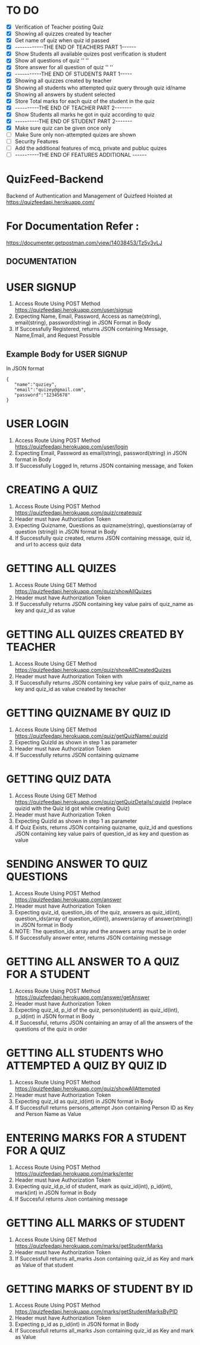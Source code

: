 # TO DO
- [X]   Verification of Teacher posting Quiz
- [X]   Showing all quizzes created by teacher  
- [X]   Get name of quiz when quiz id passed 
- [X]   ------------THE END OF TEACHERS PART 1------
- [X]   Show Students all available quizes post verification is student
- [X]   Show all questions of quiz '' ''
- [X]   Store answer for all question of quiz '' ''
- [X]   -----------THE END OF STUDENTS PART 1-----
- [X]   Showing all quizzes created by teacher
- [X]   Showing all students who attempted quiz query through quiz id/name
- [X]   Showing all answers by student selected
- [X]   Store Total marks for each quiz of the student in the quiz
- [X]   ----------THE END OF TEACHER PART 2-------
- [X]   Show Students all marks he got in quiz according to quiz
- [X]   ----------THE END OF STUDENT PART 2-------
- [X]   Make sure quiz can be given once only
- [ ]   Make Sure only non-attempted quizes are shown
- [ ]   Security Features
- [ ]   Add the additional features of mcq, private and publuc  quizes
- [ ]   ----------THE END OF FEATURES ADDITIONAL ------

# QuizFeed-Backend
Backend of Authentication and Management of Quizfeed
Hoisted at https://quizfeedapi.herokuapp.com/

# For Documentation Refer : 
https://documenter.getpostman.com/view/14038453/Tz5v3vLJ

## DOCUMENTATION

# USER SIGNUP
1. Access Route Using POST Method https://quizfeedapi.herokuapp.com/user/signup 
2. Expecting Name, Email, Password, Access as name(string), email(string), password(string) in JSON Format in Body
4. If Successfully Registered, returns JSON containing Message, Name,Email, and Request Possible

## Example Body for USER SIGNUP
In JSON format
```
{
   "name":"quziey",
   "email":"quizey@gmail.com",
   "password":"12345678"
}
```

# USER LOGIN
1. Access Route Using POST Method https://quizfeedapi.herokuapp.com/user/login
2. Expecting Email, Password as email(string), password(string) in JSON format in Body
3. If Successfully Logged In, returns JSON containing message, and Token

# CREATING A QUIZ
1. Access Route Using POST Method https://quizfeedapi.herokuapp.com/quiz/createquiz
2. Header must have Authorization Token
3. Expecting Quizname, Questions as quizname(string), questions(array of question (string)) in JSON format in Body
4. If Successfully quiz created, returns JSON containing message, quiz id, and url to access quiz data

# GETTING ALL QUIZES
1. Access Route Using GET Method https://quizfeedapi.herokuapp.com/quiz/showAllQuizes
2. Header must have Authorization Token
3. If Successfully returns JSON containing key value pairs of quiz_name as key and quiz_id as value

# GETTING ALL QUIZES CREATED BY TEACHER
1. Access Route Using GET Method https://quizfeedapi.herokuapp.com/quiz/showAllCreatedQuizes
2. Header must have Authorization Token with
3. If Successfully returns JSON containing key value pairs of quiz_name as key and quiz_id as value created by teeacher

# GETTING QUIZNAME BY QUIZ ID
1. Access Route Using GET Method https://quizfeedapi.herokuapp.com/quiz/getQuizName/:quizId
2. Expecting QuizId as shown in step 1 as parameter
3. Header must have Authorization Token
4. If Successfully returns JSON containing quizname

# GETTING QUIZ DATA
1. Access Route Using GET Method https://quizfeedapi.herokuapp.com/quiz/getQuizDetails/:quizId (replace quizid with the Quiz Id got while creating Quiz)
2. Header must have Authorization Token
3. Expecting QuizId as shown in step 1 as parameter
4. If Quiz Exists, returns JSON containing quizname, quiz_id and questions JSON containing key value pairs of question_id as key and question as value

# SENDING ANSWER TO QUIZ QUESTIONS
1. Access Route Using POST Method https://quizfeedapi.herokuapp.com/answer 
2. Header must have Authorization Token
3. Expecting quiz_id, question_ids of the quiz, answers as quiz_id(int), question_ids(array of question_id(int)), answers(array of answer(string)) in JSON format in Body
4. NOTE: The question_ids array and the answers array must be in order
5. If Successfully answer enter, returns JSON containing message

# GETTING ALL ANSWER TO A QUIZ FOR A STUDENT
1. Access Route Using POST Method https://quizfeedapi.herokuapp.com/answer/getAnswer 
2. Header must have Authorization Token
3. Expecting quiz_id, p_id of the quiz, person(student) as quiz_id(int), p_id(int) in JSON format in Body
5. If Successful, returns JSON containing an array of all the answers of the questions of the quiz in order 

# GETTING ALL STUDENTS WHO ATTEMPTED A QUIZ BY QUIZ ID
1. Access Route Using POST Method https://quizfeedapi.herokuapp.com/quiz/showAllAttempted 
2. Header must have Authorization Token
3. Expecting quiz_id as quiz_id(int) in  JSON format in Body
4. If Successfull returns persons_attempt Json containing Person ID as Key and Person Name as Value

# ENTERING MARKS FOR A STUDENT FOR A QUIZ
1. Access Route Using POST Method https://quizfeedapi.herokuapp.com/marks/enter 
2. Header must have Authorization Token
3. Expecting quiz_id,p_id of student, mark as quiz_id(int), p_id(int), mark(int) in  JSON format in Body
4. If Succesful returns Json containing message

# GETTING ALL MARKS OF STUDENT 
1. Access Route Using GET Method https://quizfeedapi.herokuapp.com/marks/getStudentMarks 
2. Header must have Authorization Token
3. If Successfull returns all_marks Json containing quiz_id as Key and mark as Value of that student

# GETTING  MARKS OF STUDENT BY ID
1. Access Route Using POST Method https://quizfeedapi.herokuapp.com/marks/getStudentMarksByPID 
2. Header must have Authorization Token
3. Expecting p_id as p_id(int) in  JSON format in Body
4. If Successfull returns all_marks Json containing quiz_id as Key and mark as Value
